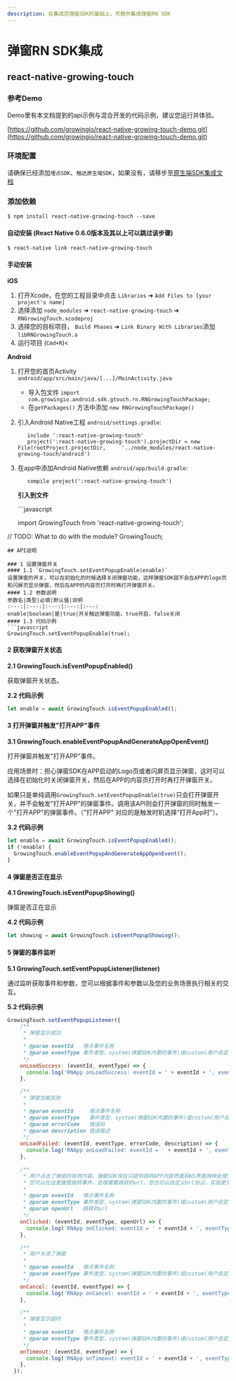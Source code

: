 ```yaml
---
description: 在集成完弹窗SDK的基础上，可额外集成弹窗RN SDK
---
```


# 弹窗RN SDK集成



## react-native-growing-touch

### 参考Demo

Demo里有本文档提到的api示例与混合开发的代码示例，建议您运行并体验。

[https://github.com/growingio/react-native-growing-touch-demo.git](https://github.com/growingio/react-native-growing-touch-demo.git)

### 环境配置

请确保已经添加`埋点SDK`、`触达原生端SDK`，如果没有，请移步至[原生端SDK集成文档](https://docs.growingio.com/docs/sdk-integration/react-native-wu-mai-dian-sdk/)

### 添加依赖

`$ npm install react-native-growing-touch --save`

#### 自动安装 \(React Native 0.6.0版本及其以上可以跳过该步骤\)

`$ react-native link react-native-growing-touch`

#### 手动安装

**iOS**

1. 打开Xcode，在您的工程目录中点击 `Libraries` ➜ `Add Files to [your project's name]`
2. 选择添加 `node_modules` ➜ `react-native-growing-touch` ➜ `RNGrowingTouch.xcodeproj`
3. 选择您的目标项目， `Build Phases` ➜ `Link Binary With Libraries`添加 `libRNGrowingTouch.a` 
4. 运行项目 \(`Cmd+R`\)&lt;

**Android**

1. 打开您的首页Activity `android/app/src/main/java/[...]/MainActivity.java`
   * 导入包文件 `import com.growingio.android.sdk.gtouch.rn.RNGrowingTouchPackage;`
   * 在`getPackages()` 方法中添加 `new RNGrowingTouchPackage()` 
2. 引入Android Native工程 `android/settings.gradle`:

   ```text
      include ':react-native-growing-touch'
      project(':react-native-growing-touch').projectDir = new File(rootProject.projectDir,     '../node_modules/react-native-growing-touch/android')
   ```

3. 在app中添加Android Native依赖 `android/app/build.gradle`:

   ```text
      compile project(':react-native-growing-touch')
   ```

   **引入到文件**

   \`\`\`javascript

   import GrowingTouch from 'react-native-growing-touch';

// TODO: What to do with the module? GrowingTouch;

```text
## API说明

### 1 设置弹窗开关
#### 1.1 `GrowingTouch.setEventPopupEnable(enable)`
设置弹窗的开关，可以在初始化的时候选择关闭弹窗功能，这样弹窗SDK就不会在APP的logo页和闪屏页显示弹窗，然后在APP的内容页打开时再打开弹窗开关。
#### 1.2 参数说明
参数名|类型|必填|默认值|说明
:---:|:---:|:---:|:---:|:---:
enable|boolean|是|true|开关触达弹窗功能，true开启，false关闭
#### 1.3 代码示例
```javascript
GrowingTouch.setEventPopupEnable(true);
```

#### 2 获取弹窗开关状态

**2.1 GrowingTouch.isEventPopupEnabled\(\)**

获取弹窗开关状态。

**2.2 代码示例**

```javascript
let enable = await GrowingTouch.isEventPopupEnabled();
```

#### 3 打开弹窗并触发"打开APP"事件

**3.1 GrowingTouch.enableEventPopupAndGenerateAppOpenEvent\(\)**

打开弹窗并触发"打开APP"事件。

应用场景时：担心弹窗SDK在APP启动的Logo页或者闪屏页显示弹窗，这时可以选择在初始化时关闭弹窗开关，然后在APP的内容页打开时再打开弹窗开关。

如果只是单纯调用`GrowingTouch.setEventPopupEnable(true)`只会打开弹窗开关，并不会触发"打开APP"的弹窗事件。调用该API则会打开弹窗的同时触发一个"打开APP"的弹窗事件。（"打开APP" 对应的是触发时机选择“打开App时”）。

**3.2 代码示例**

```javascript
let enable = await GrowingTouch.isEventPopupEnabled();
if (!enable) {
  GrowingTouch.enableEventPopupAndGenerateAppOpenEvent();
}
```

#### 4 弹窗是否正在显示

**4.1 GrowingTouch.isEventPopupShowing\(\)**

弹窗是否正在显示

**4.2 代码示例**

```javascript
let showing = await GrowingTouch.isEventPopupShowing();
```

#### 5 弹窗的事件监听

**5.1 GrowingTouch.setEventPopupListener\(listener\)**

通过监听获取事件和参数，您可以根据事件和参数以及您的业务场景执行相关的交互。

**5.2 代码示例**

```javascript
GrowingTouch.setEventPopupListener({
    /**
     * 弹窗显示成功
     *
     * @param eventId   埋点事件名称
     * @param eventType 事件类型，system(弹窗SDK内置的事件)或custom(用户自定义的埋点事件)
     */
    onLoadSuccess: (eventId, eventType) => {
      console.log('RNApp onLoadSuccess: eventId = ' + eventId + ', eventType = ' + eventType);
    },

    /**
     * 弹窗加载失败
     *
     * @param eventId     埋点事件名称
     * @param eventType   事件类型，system(弹窗SDK内置的事件)或custom(用户自定义的埋点事件)
     * @param errorCode   错误码
     * @param description 错误描述
     */
    onLoadFailed: (eventId, eventType, errorCode, description) => {
      console.log('RNApp onLoadFailed: eventId = ' + eventId + ', eventType = ' + eventType + ', errorCode = ' + errorCode + ', description = ' + description);
    },

    /**
     * 用户点击了弹窗的有效内容。弹窗SDK现在只提供跳转APP内部界面和H5界面两种处理方式。
     * 您可以在这里接管跳转事件，处理需要跳转的url。您也可以自定义Url协议，实现更多业务和交互功能。
     *
     * @param eventId   埋点事件名称
     * @param eventType 事件类型，system(弹窗SDK内置的事件)或custom(用户自定义的埋点事件)
     * @param openUrl   跳转的url
     */
    onClicked: (eventId, eventType, openUrl) => {
      console.log('RNApp onClicked: eventId = ' + eventId + ', eventType = ' + eventType + ', openUrl = ' + openUrl);
    },

    /**
     * 用户关闭了弹窗
     *
     * @param eventId   埋点事件名称
     * @param eventType 事件类型，system(弹窗SDK内置的事件)或custom(用户自定义的埋点事件)
     */
    onCancel: (eventId, eventType) => {
      console.log('RNApp onCancel: eventId = ' + eventId + ', eventType = ' + eventType);
    },

    /**
     * 弹窗显示超时
     *
     * @param eventId   埋点事件名称
     * @param eventType 事件类型，system(弹窗SDK内置的事件)或custom(用户自定义的埋点事件)
     */
    onTimeout: (eventId, eventType) => {
      console.log('RNApp onTimeout: eventId = ' + eventId + ', eventType = ' + eventType);
    },
  });
```

